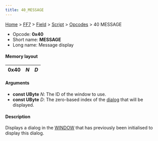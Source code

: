```yaml
---
title: 40_MESSAGE
---
```


[Home](../../../../index.md) > [FF7](../../../../FF7.md) > [Field](../../../Field.md) > [Script](../../Script.md) > [Opcodes](../Opcodes.md) > 40 MESSAGE

-   Opcode: **0x40**
-   Short name: **MESSAGE**
-   Long name: Message display

#### Memory layout

| 0x40 | *N* | *D* |
|------|-----|-----|

#### Arguments

-   **const UByte** *N*: The ID of the window to use.
-   **const UByte** *D*: The zero-based index of the [dialog](../../Script.md) that will be displayed.

#### Description

Displays a dialog in the [WINDOW](50_WINDOW.md) that has previously been initialised to display this dialog.
